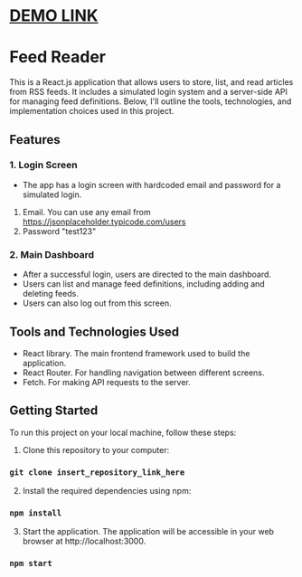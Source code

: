 # [DEMO LINK](https://roksolanatylipska.github.io/list-of-articles/)

# Feed Reader

This is a React.js application that allows users to store, list, and read articles from RSS feeds. It includes a simulated login system and a server-side API for managing feed definitions. Below, I'll outline the tools, technologies, and implementation choices used in this project.

## Features

### 1. Login Screen
- The app has a login screen with hardcoded email and password for a simulated login.

1. Email. You can use any email from https://jsonplaceholder.typicode.com/users
2. Password "test123"

### 2. Main Dashboard
- After a successful login, users are directed to the main dashboard.
- Users can list and manage feed definitions, including adding and deleting feeds.
- Users can also log out from this screen.

## Tools and Technologies Used

- React library. The main frontend framework used to build the application. 
- React Router. For handling navigation between different screens.
- Fetch. For making API requests to the server.

## Getting Started

To run this project on your local machine, follow these steps:

1. Clone this repository to your computer:

### `git clone insert_repository_link_here`

2. Install the required dependencies using npm:

### `npm install`

3. Start the application. The application will be accessible in your web browser at http://localhost:3000.

### `npm start`

